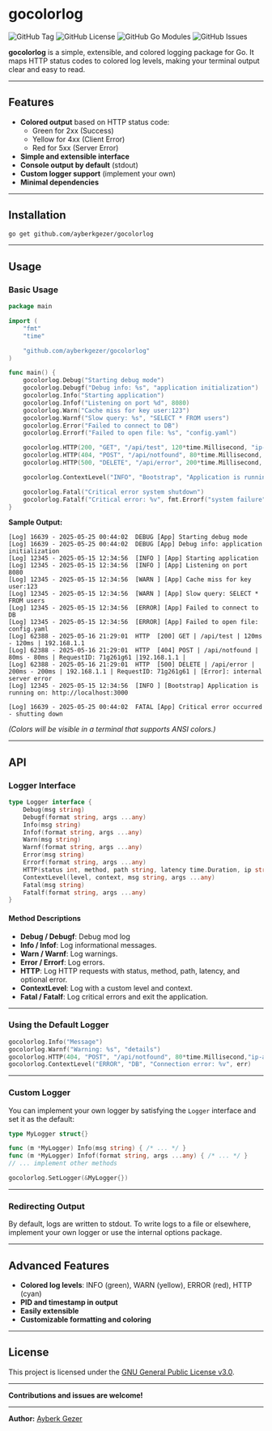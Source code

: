 # gocolorlog

![GitHub Tag](https://img.shields.io/github/v/tag/ayberkgezer/gocolorlog)
![GitHub License](https://img.shields.io/github/license/ayberkgezer/gocolorlog)
![GitHub Go Modules](https://img.shields.io/github/go-mod/go-version/ayberkgezer/gocolorlog)
![GitHub Issues](https://img.shields.io/github/issues/ayberkgezer/gocolorlog)

**gocolorlog** is a simple, extensible, and colored logging package for Go.
It maps HTTP status codes to colored log levels, making your terminal output clear and easy to read.

---

## Features

- **Colored output** based on HTTP status code:
  - Green for 2xx (Success)
  - Yellow for 4xx (Client Error)
  - Red for 5xx (Server Error)
- **Simple and extensible interface**
- **Console output by default** (stdout)
- **Custom logger support** (implement your own)
- **Minimal dependencies**

---

## Installation

```sh
go get github.com/ayberkgezer/gocolorlog
```

---

## Usage

### Basic Usage

```go
package main

import (
	"fmt"
	"time"

	"github.com/ayberkgezer/gocolorlog"
)

func main() {
	gocolorlog.Debug("Starting debug mode")
	gocolorlog.Debugf("Debug info: %s", "application initialization")
	gocolorlog.Info("Starting application")
	gocolorlog.Infof("Listening on port %d", 8080)
	gocolorlog.Warn("Cache miss for key user:123")
 	gocolorlog.Warnf("Slow query: %s", "SELECT * FROM users")
	gocolorlog.Error("Failed to connect to DB")
	gocolorlog.Errorf("Failed to open file: %s", "config.yaml")

	gocolorlog.HTTP(200, "GET", "/api/test", 120*time.Millisecond, "ip-adress", "", nil)
	gocolorlog.HTTP(404, "POST", "/api/notfound", 80*time.Millisecond, "ip-adress", "Requsetid", nil)
	gocolorlog.HTTP(500, "DELETE", "/api/error", 200*time.Millisecond, "ip-adress", "Requsetid", fmt.Errorf("internal server error"))

	gocolorlog.ContextLevel("INFO", "Bootstrap", "Application is running on: %s", "http://localhost:3000")

	gocolorlog.Fatal("Critical error system shutdown")
	gocolorlog.Fatalf("Critical error: %v", fmt.Errorf("system failure"))
}
```

**Sample Output:**
```
[Log] 16639 - 2025-05-25 00:44:02  DEBUG [App] Starting debug mode
[Log] 16639 - 2025-05-25 00:44:02  DEBUG [App] Debug info: application initialization
[Log] 12345 - 2025-05-15 12:34:56  [INFO ] [App] Starting application
[Log] 12345 - 2025-05-15 12:34:56  [INFO ] [App] Listening on port 8080
[Log] 12345 - 2025-05-15 12:34:56  [WARN ] [App] Cache miss for key user:123
[Log] 12345 - 2025-05-15 12:34:56  [WARN ] [App] Slow query: SELECT * FROM users
[Log] 12345 - 2025-05-15 12:34:56  [ERROR] [App] Failed to connect to DB
[Log] 12345 - 2025-05-15 12:34:56  [ERROR] [App] Failed to open file: config.yaml
[Log] 62388 - 2025-05-16 21:29:01  HTTP  [200] GET | /api/test | 120ms - 120ms | 192.168.1.1
[Log] 62388 - 2025-05-16 21:29:01  HTTP  [404] POST | /api/notfound | 80ms - 80ms | RequestID: 71g261g61 |192.168.1.1 |
[Log] 62388 - 2025-05-16 21:29:01  HTTP  [500] DELETE | /api/error | 200ms - 200ms | 192.168.1.1 | RequestID: 71g261g61 | [Error]: internal server error
[Log] 12345 - 2025-05-15 12:34:56  [INFO ] [Bootstrap] Application is running on: http://localhost:3000

[Log] 16639 - 2025-05-25 00:44:02  FATAL [App] Critical error occurred - shutting down
```
*(Colors will be visible in a terminal that supports ANSI colors.)*

---

## API

### Logger Interface

```go
type Logger interface {
	Debug(msg string)
	Debugf(format string, args ...any)
    Info(msg string)
    Infof(format string, args ...any)
    Warn(msg string)
    Warnf(format string, args ...any)
    Error(msg string)
    Errorf(format string, args ...any)
    HTTP(status int, method, path string, latency time.Duration, ip string, requestID string, err error)
    ContextLevel(level, context, msg string, args ...any)
	Fatal(msg string)
	Fatalf(format string, args ...any)
}
```

#### Method Descriptions

- **Debug / Debugf**: Debug mod log
- **Info / Infof**: Log informational messages.
- **Warn / Warnf**: Log warnings.
- **Error / Errorf**: Log errors.
- **HTTP**: Log HTTP requests with status, method, path, latency, and optional error.
- **ContextLevel**: Log with a custom level and context.
- **Fatal / Fatalf**: Log critical errors and exit the application.

---

### Using the Default Logger

```go
gocolorlog.Info("Message")
gocolorlog.Warnf("Warning: %s", "details")
gocolorlog.HTTP(404, "POST", "/api/notfound", 80*time.Millisecond,"ip-adress", "",nil)
gocolorlog.ContextLevel("ERROR", "DB", "Connection error: %v", err)
```

---

### Custom Logger

You can implement your own logger by satisfying the `Logger` interface and set it as the default:

```go
type MyLogger struct{}

func (m *MyLogger) Info(msg string) { /* ... */ }
func (m *MyLogger) Infof(format string, args ...any) { /* ... */ }
// ... implement other methods

gocolorlog.SetLogger(&MyLogger{})
```

---

### Redirecting Output

By default, logs are written to stdout.
To write logs to a file or elsewhere, implement your own logger or use the internal options package.

---

## Advanced Features

- **Colored log levels**: INFO (green), WARN (yellow), ERROR (red), HTTP (cyan)
- **PID and timestamp in output**
- **Easily extensible**
- **Customizable formatting and coloring**

---

## License

This project is licensed under the [GNU General Public License v3.0](LICENSE).

---

**Contributions and issues are welcome!**

---

**Author:** [Ayberk Gezer](https://github.com/ayberkgezer)
